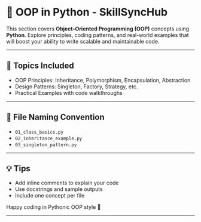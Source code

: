 # 🐍 OOP in Python - SkillSyncHub

This section covers **Object-Oriented Programming (OOP)** concepts using **Python**. Explore principles, coding patterns, and real-world examples that will boost your ability to write scalable and maintainable code.

---

## 📘 Topics Included
- OOP Principles: Inheritance, Polymorphism, Encapsulation, Abstraction
- Design Patterns: Singleton, Factory, Strategy, etc.
- Practical Examples with code walkthroughs

---

## 📁 File Naming Convention
- `01_class_basics.py`
- `02_inheritance_example.py`
- `03_singleton_pattern.py`

---

## 💡 Tips
- Add inline comments to explain your code
- Use docstrings and sample outputs
- Include one concept per file

Happy coding in Pythonic OOP style 🐍

---

